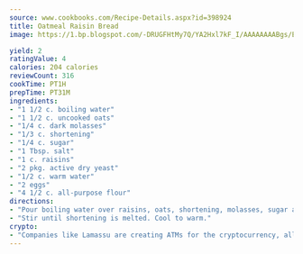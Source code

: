 ```yaml
---
source: www.cookbooks.com/Recipe-Details.aspx?id=398924
title: Oatmeal Raisin Bread
image: https://1.bp.blogspot.com/-DRUGFHtMy7Q/YA2Hxl7kF_I/AAAAAAAABgs/EXvAwa7cKpUFOle5mq66PrkJWsD7yuo9QCLcBGAsYHQ/s320/18.png

yield: 2
ratingValue: 4
calories: 204 calories
reviewCount: 316
cookTime: PT1H
prepTime: PT31M
ingredients:
- "1 1/2 c. boiling water"
- "1 1/2 c. uncooked oats"
- "1/4 c. dark molasses"
- "1/3 c. shortening"
- "1/4 c. sugar"
- "1 Tbsp. salt"
- "1 c. raisins"
- "2 pkg. active dry yeast"
- "1/2 c. warm water"
- "2 eggs"
- "4 1/2 c. all-purpose flour"
directions:
- "Pour boiling water over raisins, oats, shortening, molasses, sugar and salt in a large bowl."
- "Stir until shortening is melted. Cool to warm."
crypto:
- "Companies like Lamassu are creating ATMs for the cryptocurrency, allowing you to scan your Bitcoin QR code, enter your cash, and buy bitcoin with the push of a button."
---
```

